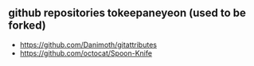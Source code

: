 ## github repositories tokeepaneyeon (used to be forked)

* https://github.com/Danimoth/gitattributes
* https://github.com/octocat/Spoon-Knife
